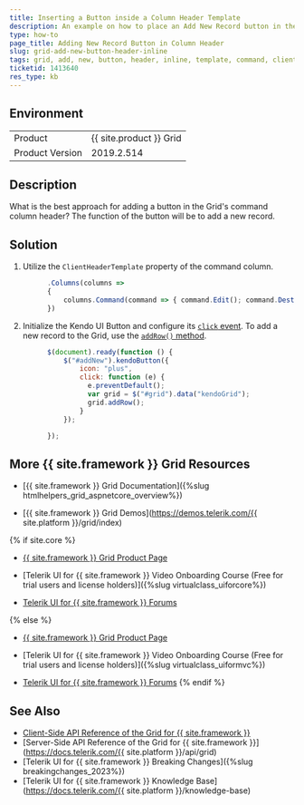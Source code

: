 ```yaml
---
title: Inserting a Button inside a Column Header Template
description: An example on how to place an Add New Record button in the column header of the Grid in {{ site.product }}.
type: how-to
page_title: Adding New Record Button in Column Header
slug: grid-add-new-button-header-inline
tags: grid, add, new, button, header, inline, template, command, clientheadertemplate
ticketid: 1413640
res_type: kb
---
```


## Environment

<table>
 <tr>
  <td>Product</td>
  <td>{{ site.product }} Grid</td>
 </tr>
 <tr>
  <td>Product Version</td>
  <td>2019.2.514</td>
 </tr>
</table>

## Description

What is the best approach for adding a button in the Grid's command column header? The function of the button will be to add a new record.

## Solution

1. Utilize the `ClientHeaderTemplate` property of the command column.

    ```javascript
          .Columns(columns =>
          {
              columns.Command(command => { command.Edit(); command.Destroy(); }).Width(250).ClientHeaderTemplate("<button id='addNew'>Add New</button>");
          })
    ```

1. Initialize the Kendo UI Button and configure its [`click` event](https://docs.telerik.com/kendo-ui/api/javascript/ui/button/events/click). To add a new record to the Grid, use the [`addRow()` method](https://docs.telerik.com/kendo-ui/api/javascript/ui/grid/methods/addrow).

    ```javascript
          $(document).ready(function () {
              $("#addNew").kendoButton({
                  icon: "plus",
                  click: function (e) {
                    e.preventDefault();
                    var grid = $("#grid").data("kendoGrid");
                    grid.addRow();
                  }
              });

          });
    ```

## More {{ site.framework }} Grid Resources

* [{{ site.framework }} Grid Documentation]({%slug htmlhelpers_grid_aspnetcore_overview%})

* [{{ site.framework }} Grid Demos](https://demos.telerik.com/{{ site.platform }}/grid/index)

{% if site.core %}
* [{{ site.framework }} Grid Product Page](https://www.telerik.com/aspnet-core-ui/grid)

* [Telerik UI for {{ site.framework }} Video Onboarding Course (Free for trial users and license holders)]({%slug virtualclass_uiforcore%})

* [Telerik UI for {{ site.framework }} Forums](https://www.telerik.com/forums/aspnet-core-ui)

{% else %}
* [{{ site.framework }} Grid Product Page](https://www.telerik.com/aspnet-mvc/grid)

* [Telerik UI for {{ site.framework }} Video Onboarding Course (Free for trial users and license holders)]({%slug virtualclass_uiformvc%})

* [Telerik UI for {{ site.framework }} Forums](https://www.telerik.com/forums/aspnet-mvc)
{% endif %}

## See Also

* [Client-Side API Reference of the Grid for {{ site.framework }}](https://docs.telerik.com/kendo-ui/api/javascript/ui/grid)
* [Server-Side API Reference of the Grid for {{ site.framework }}](https://docs.telerik.com/{{ site.platform }}/api/grid)
* [Telerik UI for {{ site.framework }} Breaking Changes]({%slug breakingchanges_2023%})
* [Telerik UI for {{ site.framework }} Knowledge Base](https://docs.telerik.com/{{ site.platform }}/knowledge-base)
